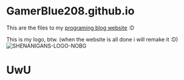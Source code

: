 # GamerBlue208.github.io

This are the files to my [programing blog website](https://gamerblue208.github.io/) :D


This is my logo, btw. (when the website is all done i will remake it :D)
![SHENANIGANS-LOGO-NOBG](https://user-images.githubusercontent.com/115688181/227192612-978e59f6-9df6-4dc8-9e6e-b607f8487983.png)

# UwU